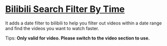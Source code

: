 # [Bilibili Search Filter By Time](https://greasyfork.org/en/scripts/448716-bilibili-search-filter-by-time)

It adds a date filter to bilibili to help you filter out videos within a date range and find the videos you want to watch faster.

Tips: **Only valid for video. Please switch to the video section to use.**
